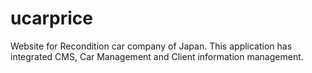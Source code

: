 # ucarprice
Website for Recondition car company of Japan. This application has integrated CMS, Car Management and Client information management.
